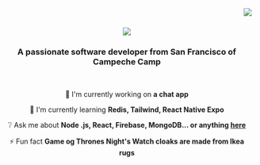<img align="right" src="https://visitor-badge.laobi.icu/badge?page_id=salesp07.salesp07" />

<h1 align="center">
  <a href="https://git.io/typing-svg">
    <img src="https://readme-typing-svg.herokuapp.com/?font=Righteous&size=35&center=true&vCenter=true&width=500&height=70&duration=4000&lines=H1+There!+👋;+I'm+Brayan+Chan!;" />
  </a>
</h1>

<h3 align="center">A passionate software developer from San Francisco of Campeche Camp</h3>

<br/>

<div align="center">

  🔭 I'm currently working on **a chat app**

  🌱 I'm currently learning **Redis, Tailwind, React Native Expo**

  ❔ Ask me about **Node .js, React, Firebase, MongoDB... or anything [here](#)**

  ⚡ Fun fact **Game og Thrones Night's Watch cloaks are made from Ikea rugs**

</div>
